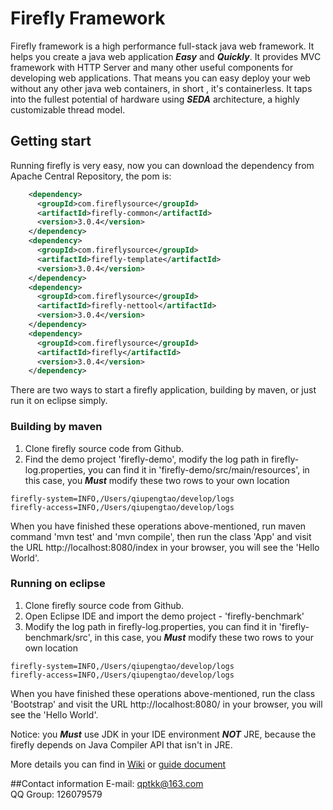 # Firefly Framework

Firefly framework is a high performance full-stack java web framework. It helps you create a java web application __*Easy*__ and __*Quickly*__. It provides MVC framework with HTTP Server and many other useful components for developing web applications. That means you can easy deploy your web without any other java web containers, in short , it's containerless. It taps into the fullest potential of hardware using __*SEDA*__ architecture, a highly customizable thread model.  

## Getting start

Running firefly is very easy, now you can download the dependency from Apache Central Repository, the pom is:

```xml
	<dependency>
      <groupId>com.fireflysource</groupId>
      <artifactId>firefly-common</artifactId>
      <version>3.0.4</version>
    </dependency>
    <dependency>
      <groupId>com.fireflysource</groupId>
      <artifactId>firefly-template</artifactId>
      <version>3.0.4</version>
    </dependency>
    <dependency>
      <groupId>com.fireflysource</groupId>
      <artifactId>firefly-nettool</artifactId>
      <version>3.0.4</version>
    </dependency>
    <dependency>
      <groupId>com.fireflysource</groupId>
      <artifactId>firefly</artifactId>
      <version>3.0.4</version>
    </dependency>
```

There are two ways to start a firefly application, building by maven, or just run it on eclipse simply.

### Building by maven
1. Clone firefly source code from Github.
2. Find the demo project 'firefly-demo', modify the log path in firefly-log.properties, you can find it in 'firefly-demo/src/main/resources', in this case, you __*Must*__ modify these two rows to your own location

```
firefly-system=INFO,/Users/qiupengtao/develop/logs
firefly-access=INFO,/Users/qiupengtao/develop/logs
```
When you have finished these operations above-mentioned, run maven command 'mvn test' and 'mvn compile', then run the class 'App' and visit the URL http://localhost:8080/index in your browser, you will see the 'Hello World'.  


### Running on eclipse

1. Clone firefly source code from Github.
2. Open Eclipse IDE and import the demo project - 'firefly-benchmark'
3. Modify the log path in firefly-log.properties, you can find it in 'firefly-benchmark/src', in this case, you __*Must*__ modify these two rows to your own location

```
firefly-system=INFO,/Users/qiupengtao/develop/logs
firefly-access=INFO,/Users/qiupengtao/develop/logs
```
When you have finished these operations above-mentioned, run the class 'Bootstrap' and visit the URL http://localhost:8080/ in your browser, you will see the 'Hello World'.  


Notice: you __*Must*__ use JDK in your IDE environment __*NOT*__ JRE, because the firefly depends on Java Compiler API that isn't in JRE.    

More details you can find in [Wiki](https://github.com/hypercube1024/firefly/wiki/Guide) or [guide document](http://www.fireflysource.com/docs/firefly-guide.html)

##Contact information
E-mail: qptkk@163.com  
QQ Group: 126079579
